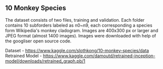 ## 10 Monkey Species
The dataset consists of two files, training and validation. Each folder contains 10 subforders labeled as n0~n9, each corresponding a species form Wikipedia's monkey cladogram. Images are 400x300 px or larger and JPEG format (almost 1400 images). Images were downloaded with help of the googliser open source code.

Dataset         - https://www.kaggle.com/slothkong/10-monkey-species/data<br> 
Retrained Model - https://www.kaggle.com/damoutd/retrained-inception-model/downloads/retrained_graph.pb/1 
